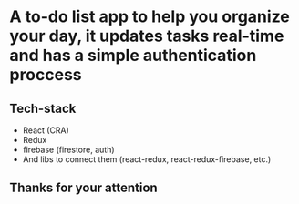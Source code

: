 # A to-do list app to help you organize your day, it updates tasks real-time and has a simple authentication proccess

## Tech-stack

- React (CRA)
- Redux
- firebase (firestore, auth)
- And libs to connect them (react-redux, react-redux-firebase, etc.)

## Thanks for your attention
